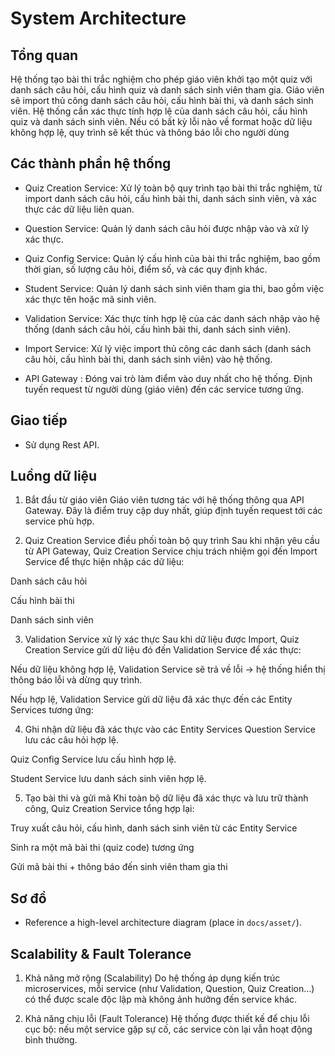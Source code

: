 # System Architecture

## Tổng quan
Hệ thống tạo bài thi trắc nghiệm cho phép giáo viên khởi tạo một quiz với danh sách câu hỏi, cấu hình quiz và danh sách sinh viên tham gia. Giáo viên sẽ import thủ công danh sách câu hỏi, cấu hình bài thi, và danh sách sinh viên. Hệ thống cần xác thực tính hợp lệ của danh sách câu hỏi, cấu hình quiz và danh sách sinh viên. Nếu có bất kỳ lỗi nào về format hoặc dữ liệu không hợp lệ, quy trình sẽ kết thúc và thông báo lỗi cho người dùng
## Các thành phần hệ thống
- Quiz Creation Service: Xử lý toàn bộ quy trình tạo bài thi trắc nghiệm, từ import
danh sách câu hỏi, cấu hình bài thi, danh sách sinh viên, và xác thực các dữ liệu liên
quan.

- Question Service: Quản lý danh sách câu hỏi được nhập vào và xử lý xác thực.

- Quiz Config Service: Quản lý cấu hình của bài thi trắc nghiệm, bao gồm thời gian,
số lượng câu hỏi, điểm số, và các quy định khác.

- Student Service: Quản lý danh sách sinh viên tham gia thi, bao gồm việc xác thực
tên hoặc mã sinh viên.

- Validation Service: Xác thực tính hợp lệ của các danh sách nhập vào hệ thống
(danh sách câu hỏi, cấu hình bài thi, danh sách sinh viên).

- Import Service: Xử lý việc import thủ công các danh sách (danh sách câu hỏi, cấu
hình bài thi, danh sách sinh viên) vào hệ thống.

- API Gateway : Đóng vai trò làm điểm vào duy nhất cho hệ thống. Định tuyến request từ người dùng (giáo viên) đến các service tương ứng.
  
## Giao tiếp
- Sử dụng Rest API.

## Luồng dữ liệu
1. Bắt đầu từ giáo viên
Giáo viên tương tác với hệ thống thông qua API Gateway. Đây là điểm truy cập duy nhất, giúp định tuyến request tới các service phù hợp.

2. Quiz Creation Service điều phối toàn bộ quy trình
Sau khi nhận yêu cầu từ API Gateway, Quiz Creation Service chịu trách nhiệm gọi đến Import Service để thực hiện nhập các dữ liệu:

Danh sách câu hỏi

Cấu hình bài thi

Danh sách sinh viên

3. Validation Service xử lý xác thực
Sau khi dữ liệu được Import, Quiz Creation Service gửi dữ liệu đó đến Validation Service để xác thực:

Nếu dữ liệu không hợp lệ, Validation Service sẽ trả về lỗi → hệ thống hiển thị thông báo lỗi và dừng quy trình.

Nếu hợp lệ, Validation Service gửi dữ liệu đã xác thực đến các Entity Services tương ứng:

4. Ghi nhận dữ liệu đã xác thực vào các Entity Services
Question Service lưu các câu hỏi hợp lệ.

Quiz Config Service lưu cấu hình hợp lệ.

Student Service lưu danh sách sinh viên hợp lệ.

5. Tạo bài thi và gửi mã
Khi toàn bộ dữ liệu đã xác thực và lưu trữ thành công, Quiz Creation Service tổng hợp lại:

Truy xuất câu hỏi, cấu hình, danh sách sinh viên từ các Entity Service

Sinh ra một mã bài thi (quiz code) tương ứng

Gửi mã bài thi + thông báo đến sinh viên tham gia thi

## Sơ đồ
- Reference a high-level architecture diagram (place in `docs/asset/`).

## Scalability & Fault Tolerance
1. Khả năng mở rộng (Scalability)
Do hệ thống áp dụng kiến trúc microservices, mỗi service (như Validation, Question, Quiz Creation...) có thể được scale độc lập mà không ảnh hưởng đến service khác.

2. Khả năng chịu lỗi (Fault Tolerance)
Hệ thống được thiết kế để chịu lỗi cục bộ: nếu một service gặp sự cố, các service còn lại vẫn hoạt động bình thường.
